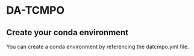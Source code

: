 # DA-TCMPO
## Create your conda environment
You can create a conda environment by referencing the datcmpo.yml file.
